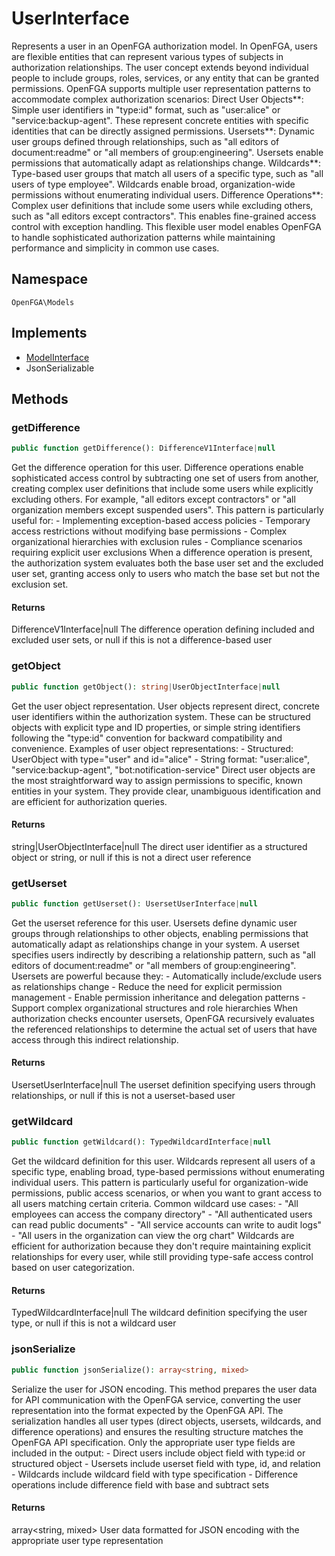 # UserInterface

Represents a user in an OpenFGA authorization model. In OpenFGA, users are flexible entities that can represent various types of subjects in authorization relationships. The user concept extends beyond individual people to include groups, roles, services, or any entity that can be granted permissions. OpenFGA supports multiple user representation patterns to accommodate complex authorization scenarios: Direct User Objects**: Simple user identifiers in &quot;type:id&quot; format, such as &quot;user:alice&quot; or &quot;service:backup-agent&quot;. These represent concrete entities with specific identities that can be directly assigned permissions. Usersets**: Dynamic user groups defined through relationships, such as &quot;all editors of document:readme&quot; or &quot;all members of group:engineering&quot;. Usersets enable permissions that automatically adapt as relationships change. Wildcards**: Type-based user groups that match all users of a specific type, such as &quot;all users of type employee&quot;. Wildcards enable broad, organization-wide permissions without enumerating individual users. Difference Operations**: Complex user definitions that include some users while excluding others, such as &quot;all editors except contractors&quot;. This enables fine-grained access control with exception handling. This flexible user model enables OpenFGA to handle sophisticated authorization patterns while maintaining performance and simplicity in common use cases.

## Namespace
`OpenFGA\Models`

## Implements
* [ModelInterface](ModelInterface.md)
* JsonSerializable



## Methods
### getDifference


```php
public function getDifference(): DifferenceV1Interface|null
```

Get the difference operation for this user. Difference operations enable sophisticated access control by subtracting one set of users from another, creating complex user definitions that include some users while explicitly excluding others. For example, &quot;all editors except contractors&quot; or &quot;all organization members except suspended users&quot;. This pattern is particularly useful for: - Implementing exception-based access policies - Temporary access restrictions without modifying base permissions - Complex organizational hierarchies with exclusion rules - Compliance scenarios requiring explicit user exclusions When a difference operation is present, the authorization system evaluates both the base user set and the excluded user set, granting access only to users who match the base set but not the exclusion set.


#### Returns
DifferenceV1Interface&#124;null
 The difference operation defining included and excluded user sets, or null if this is not a difference-based user

### getObject


```php
public function getObject(): string|UserObjectInterface|null
```

Get the user object representation. User objects represent direct, concrete user identifiers within the authorization system. These can be structured objects with explicit type and ID properties, or simple string identifiers following the &quot;type:id&quot; convention for backward compatibility and convenience. Examples of user object representations: - Structured: UserObject with type=&quot;user&quot; and id=&quot;alice&quot; - String format: &quot;user:alice&quot;, &quot;service:backup-agent&quot;, &quot;bot:notification-service&quot; Direct user objects are the most straightforward way to assign permissions to specific, known entities in your system. They provide clear, unambiguous identification and are efficient for authorization queries.


#### Returns
string&#124;UserObjectInterface&#124;null
 The direct user identifier as a structured object or string, or null if this is not a direct user reference

### getUserset


```php
public function getUserset(): UsersetUserInterface|null
```

Get the userset reference for this user. Usersets define dynamic user groups through relationships to other objects, enabling permissions that automatically adapt as relationships change in your system. A userset specifies users indirectly by describing a relationship pattern, such as &quot;all editors of document:readme&quot; or &quot;all members of group:engineering&quot;. Usersets are powerful because they: - Automatically include/exclude users as relationships change - Reduce the need for explicit permission management - Enable permission inheritance and delegation patterns - Support complex organizational structures and role hierarchies When authorization checks encounter usersets, OpenFGA recursively evaluates the referenced relationships to determine the actual set of users that have access through this indirect relationship.


#### Returns
UsersetUserInterface&#124;null
 The userset definition specifying users through relationships, or null if this is not a userset-based user

### getWildcard


```php
public function getWildcard(): TypedWildcardInterface|null
```

Get the wildcard definition for this user. Wildcards represent all users of a specific type, enabling broad, type-based permissions without enumerating individual users. This pattern is particularly useful for organization-wide permissions, public access scenarios, or when you want to grant access to all users matching certain criteria. Common wildcard use cases: - &quot;All employees can access the company directory&quot; - &quot;All authenticated users can read public documents&quot; - &quot;All service accounts can write to audit logs&quot; - &quot;All users in the organization can view the org chart&quot; Wildcards are efficient for authorization because they don&#039;t require maintaining explicit relationships for every user, while still providing type-safe access control based on user categorization.


#### Returns
TypedWildcardInterface&#124;null
 The wildcard definition specifying the user type, or null if this is not a wildcard user

### jsonSerialize


```php
public function jsonSerialize(): array<string, mixed>
```

Serialize the user for JSON encoding. This method prepares the user data for API communication with the OpenFGA service, converting the user representation into the format expected by the OpenFGA API. The serialization handles all user types (direct objects, usersets, wildcards, and difference operations) and ensures the resulting structure matches the OpenFGA API specification. Only the appropriate user type fields are included in the output: - Direct users include object field with type:id or structured object - Usersets include userset field with type, id, and relation - Wildcards include wildcard field with type specification - Difference operations include difference field with base and subtract sets


#### Returns
array&lt;string, mixed&gt;
 User data formatted for JSON encoding with the appropriate user type representation

